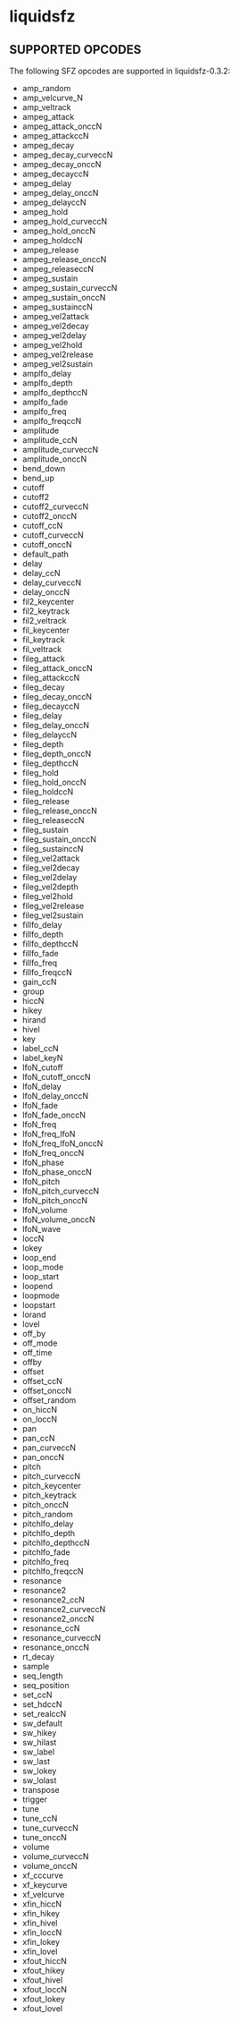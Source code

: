 # liquidsfz

## SUPPORTED OPCODES

The following SFZ opcodes are supported in liquidsfz-0.3.2:

* amp_random
* amp_velcurve_N
* amp_veltrack
* ampeg_attack
* ampeg_attack_onccN
* ampeg_attackccN
* ampeg_decay
* ampeg_decay_curveccN
* ampeg_decay_onccN
* ampeg_decayccN
* ampeg_delay
* ampeg_delay_onccN
* ampeg_delayccN
* ampeg_hold
* ampeg_hold_curveccN
* ampeg_hold_onccN
* ampeg_holdccN
* ampeg_release
* ampeg_release_onccN
* ampeg_releaseccN
* ampeg_sustain
* ampeg_sustain_curveccN
* ampeg_sustain_onccN
* ampeg_sustainccN
* ampeg_vel2attack
* ampeg_vel2decay
* ampeg_vel2delay
* ampeg_vel2hold
* ampeg_vel2release
* ampeg_vel2sustain
* amplfo_delay
* amplfo_depth
* amplfo_depthccN
* amplfo_fade
* amplfo_freq
* amplfo_freqccN
* amplitude
* amplitude_ccN
* amplitude_curveccN
* amplitude_onccN
* bend_down
* bend_up
* cutoff
* cutoff2
* cutoff2_curveccN
* cutoff2_onccN
* cutoff_ccN
* cutoff_curveccN
* cutoff_onccN
* default_path
* delay
* delay_ccN
* delay_curveccN
* delay_onccN
* fil2_keycenter
* fil2_keytrack
* fil2_veltrack
* fil_keycenter
* fil_keytrack
* fil_veltrack
* fileg_attack
* fileg_attack_onccN
* fileg_attackccN
* fileg_decay
* fileg_decay_onccN
* fileg_decayccN
* fileg_delay
* fileg_delay_onccN
* fileg_delayccN
* fileg_depth
* fileg_depth_onccN
* fileg_depthccN
* fileg_hold
* fileg_hold_onccN
* fileg_holdccN
* fileg_release
* fileg_release_onccN
* fileg_releaseccN
* fileg_sustain
* fileg_sustain_onccN
* fileg_sustainccN
* fileg_vel2attack
* fileg_vel2decay
* fileg_vel2delay
* fileg_vel2depth
* fileg_vel2hold
* fileg_vel2release
* fileg_vel2sustain
* fillfo_delay
* fillfo_depth
* fillfo_depthccN
* fillfo_fade
* fillfo_freq
* fillfo_freqccN
* gain_ccN
* group
* hiccN
* hikey
* hirand
* hivel
* key
* label_ccN
* label_keyN
* lfoN_cutoff
* lfoN_cutoff_onccN
* lfoN_delay
* lfoN_delay_onccN
* lfoN_fade
* lfoN_fade_onccN
* lfoN_freq
* lfoN_freq_lfoN
* lfoN_freq_lfoN_onccN
* lfoN_freq_onccN
* lfoN_phase
* lfoN_phase_onccN
* lfoN_pitch
* lfoN_pitch_curveccN
* lfoN_pitch_onccN
* lfoN_volume
* lfoN_volume_onccN
* lfoN_wave
* loccN
* lokey
* loop_end
* loop_mode
* loop_start
* loopend
* loopmode
* loopstart
* lorand
* lovel
* off_by
* off_mode
* off_time
* offby
* offset
* offset_ccN
* offset_onccN
* offset_random
* on_hiccN
* on_loccN
* pan
* pan_ccN
* pan_curveccN
* pan_onccN
* pitch
* pitch_curveccN
* pitch_keycenter
* pitch_keytrack
* pitch_onccN
* pitch_random
* pitchlfo_delay
* pitchlfo_depth
* pitchlfo_depthccN
* pitchlfo_fade
* pitchlfo_freq
* pitchlfo_freqccN
* resonance
* resonance2
* resonance2_ccN
* resonance2_curveccN
* resonance2_onccN
* resonance_ccN
* resonance_curveccN
* resonance_onccN
* rt_decay
* sample
* seq_length
* seq_position
* set_ccN
* set_hdccN
* set_realccN
* sw_default
* sw_hikey
* sw_hilast
* sw_label
* sw_last
* sw_lokey
* sw_lolast
* transpose
* trigger
* tune
* tune_ccN
* tune_curveccN
* tune_onccN
* volume
* volume_curveccN
* volume_onccN
* xf_cccurve
* xf_keycurve
* xf_velcurve
* xfin_hiccN
* xfin_hikey
* xfin_hivel
* xfin_loccN
* xfin_lokey
* xfin_lovel
* xfout_hiccN
* xfout_hikey
* xfout_hivel
* xfout_loccN
* xfout_lokey
* xfout_lovel
